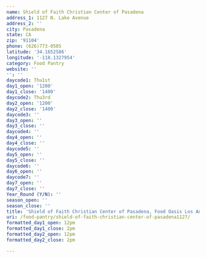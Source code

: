 ```yaml
---
name: Shield of Faith Christian Center of Pasadena
address_1: 1127 N. Lake Avenue
address_2: ''
city: Pasadena
state: CA
zip: '91104'
phone: (626)773-0505
latitude: '34.1652586'
longitude: '-118.1327954'
category: Food Pantry
website: ''
'': ''
daycode1: Thu1st
day1_open: '1200'
day1_close: '1400'
daycode2: Thu3rd
day2_open: '1200'
day2_close: '1400'
daycode3: ''
day3_open: ''
day3_close: ''
daycode4: ''
day4_open: ''
day4_close: ''
daycode5: ''
day5_open: ''
day5_close: ''
daycode6: ''
day6_open: ''
daycode7: ''
day7_open: ''
day7_close: ''
Year_Round (Y/N): ''
season_open: ''
season_close: ''
title: 'Shield of Faith Christian Center of Pasadena, Food Oasis Los Angeles'
uri: /food-pantry/shield-of-faith-christian-center-of-pasadena1127/
formatted_day1_open: 12pm
formatted_day1_close: 2pm
formatted_day2_open: 12pm
formatted_day2_close: 2pm

---
```

